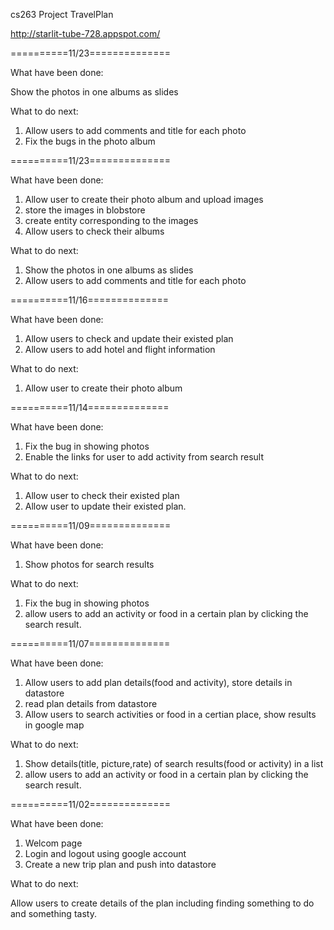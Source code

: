 cs263 Project  TravelPlan

http://starlit-tube-728.appspot.com/

==========11/23==============

What have been done:

 Show the photos in one albums as slides
 
 What to do next:

1. Allow users to add comments and title for each photo
2. Fix the bugs in the photo album
 
==========11/23==============

What have been done:

1. Allow user to create their photo album and upload images 
2. store the images in blobstore
3. create entity corresponding to the images
4. Allow users to check their albums

What to do next:

1. Show the photos in one albums as slides
2. Allow users to add comments and title for each photo

==========11/16==============

What have been done:

1. Allow users to check and update their existed plan
2. Allow users to add hotel and flight information

What to do next:

1. Allow user to create their photo album

==========11/14==============

What have been done:

1. Fix the bug in showing photos
2. Enable the links for user to add activity from search result

What to do next:

1. Allow user to check their existed plan
2. Allow user to update their existed plan.

==========11/09==============

What have been done:

1. Show photos for search results

What to do next:

1. Fix the bug in showing photos
2. allow users to add an activity or food in a certain plan by clicking the search result.

==========11/07==============

What have been done:

1. Allow users to add plan details(food and activity), store details in datastore
2. read plan details from datastore
3. Allow users to search activities or food in a certian place,  show results in google map

What to do next:

1. Show details(title, picture,rate) of search results(food or activity) in a list
2. allow users to add an activity or food in a certain plan by clicking the search result.



==========11/02==============

What have been done:

1. Welcom page
2. Login and logout using google account
3. Create a new trip plan and push into datastore 

What to do next:

Allow users to create details of the plan including finding something to do and something tasty.
